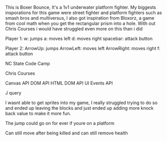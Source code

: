 <!-- introduction -->
This is Boxer Bounce, It's a 1v1 underwater platform fighter. My biggests insporations for this game were street fighter and platform fighters such as smash bros and multiversus, I also got inspiration from Bloxorz, a game from cool math when you get the rectangular prism into a hole. With out Chris Courses i would have struggled even more on this than i did

<!-- controls -->
Player 1: w: jumps
          a: moves left
          d: moves right 
    spacebar: attack button

Player 2: ArrowUp: jumps
          ArrowLeft: moves left
          ArrowRight: moves right 
          f: attack button

<!-- Resources -->
NC State Code Camp
<!-- used all the stuff we learned in class to make this -->


Chris Courses
<!-- https://www.youtube.com/watch?v=vyqbNFMDRGQ&t=2826s
this video right here helped me with this game so much with using the biggest inspiration and most helpful article 

https://www.youtube.com/watch?v=4q2vvZn5aoo&t=5391s
where i got help with platforms

https://www.youtube.com/watch?v=_MyPLZSGS3s&t=374s
rectangular collision, helped with hit boxes/radius -->

<!-- Technologies -->
Canvas API
DOM API
HTML DOM API
UI Events API
<!-- https://developer.mozilla.org/en-US/docs/Web/API -->
J query
<!-- get element by id -->


<!-- Bugs/incompletion -->
I wasnt able to get sprites into my game, I really struggled trying to do so and ended up leaving the blocks and just ended up adding more knock back value to make it more fun. 

The jump could go on for ever if youre on a platform

Can still move after being killed and can still remove health